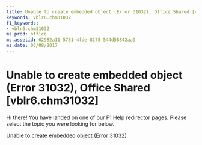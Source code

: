 ```yaml
---
title: Unable to create embedded object (Error 31032), Office Shared [vblr6.chm31032]
keywords: vblr6.chm31032
f1_keywords:
- vblr6.chm31032
ms.prod: office
ms.assetid: 62982a11-5751-4fde-8175-544d58842aa9
ms.date: 06/08/2017
---
```



# Unable to create embedded object (Error 31032), Office Shared [vblr6.chm31032]

Hi there! You have landed on one of our F1 Help redirector pages. Please select the topic you were looking for below.

[Unable to create embedded object (Error 31032)](http://msdn.microsoft.com/library/c249ffe3-cd57-52ce-0775-86b9ca4ae769%28Office.15%29.aspx)

